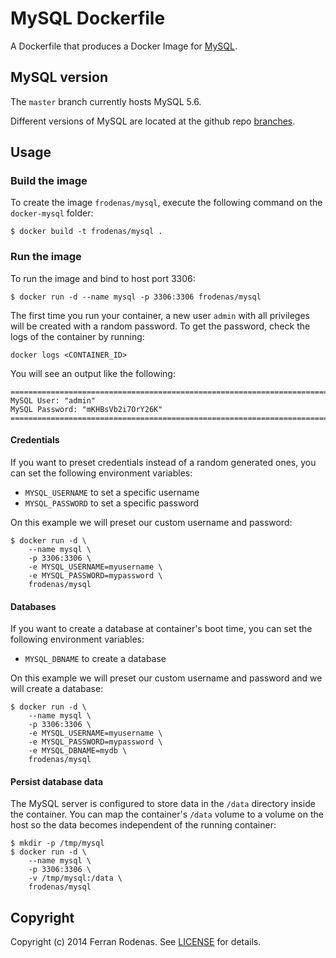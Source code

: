 # MySQL Dockerfile

A Dockerfile that produces a Docker Image for [MySQL](http://www.mysql.com/).

## MySQL version

The `master` branch currently hosts MySQL 5.6.

Different versions of MySQL are located at the github repo [branches](https://github.com/frodenas/docker-mysql/branches).

## Usage

### Build the image

To create the image `frodenas/mysql`, execute the following command on the `docker-mysql` folder:

```
$ docker build -t frodenas/mysql .
```

### Run the image

To run the image and bind to host port 3306:

```
$ docker run -d --name mysql -p 3306:3306 frodenas/mysql
```

The first time you run your container, a new user `admin` with all privileges will be created with a random password.
To get the password, check the logs of the container by running:

```
docker logs <CONTAINER_ID>
```

You will see an output like the following:

```
========================================================================
MySQL User: "admin"
MySQL Password: "mKHBsVb2i7OrY26K"
========================================================================
```

#### Credentials

If you want to preset credentials instead of a random generated ones, you can set the following environment
variables:

* `MYSQL_USERNAME` to set a specific username
* `MYSQL_PASSWORD` to set a specific password

On this example we will preset our custom username and password:

```
$ docker run -d \
    --name mysql \
    -p 3306:3306 \
    -e MYSQL_USERNAME=myusername \
    -e MYSQL_PASSWORD=mypassword \
    frodenas/mysql
```

#### Databases

If you want to create a database at container's boot time, you can set the following environment variables:

* `MYSQL_DBNAME` to create a database

On this example we will preset our custom username and password and we will create a database:

```
$ docker run -d \
    --name mysql \
    -p 3306:3306 \
    -e MYSQL_USERNAME=myusername \
    -e MYSQL_PASSWORD=mypassword \
    -e MYSQL_DBNAME=mydb \
    frodenas/mysql
```

#### Persist database data

The MySQL server is configured to store data in the `/data` directory inside the container. You can map the
container's `/data` volume to a volume on the host so the data becomes independent of the running container:

```
$ mkdir -p /tmp/mysql
$ docker run -d \
    --name mysql \
    -p 3306:3306 \
    -v /tmp/mysql:/data \
    frodenas/mysql
```

## Copyright

Copyright (c) 2014 Ferran Rodenas. See [LICENSE](https://github.com/frodenas/docker-mysql/blob/master/LICENSE) for details.
